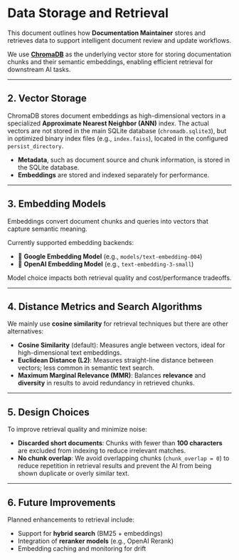 # Data Storage and Retrieval

This document outlines how **Documentation Maintainer** stores and retrieves data to support intelligent document review and update workflows.

We use **[ChromaDB](https://www.trychroma.com/)** as the underlying vector store for storing documentation chunks and their semantic embeddings, enabling efficient retrieval for downstream AI tasks.

---

## 2. Vector Storage

ChromaDB stores document embeddings as high-dimensional vectors in a specialized **Approximate Nearest Neighbor (ANN)** index. The actual vectors are not stored in the main SQLite database (`chromadb.sqlite3`), but in optimized binary index files (e.g., `index.faiss`), located in the configured `persist_directory`.

* **Metadata**, such as document source and chunk information, is stored in the SQLite database.
* **Embeddings** are stored and indexed separately for performance.

---

## 3. Embedding Models

Embeddings convert document chunks and queries into vectors that capture semantic meaning.

Currently supported embedding backends:

* 🔹 **Google Embedding Model** (e.g., `models/text-embedding-004`)
* 🔹 **OpenAI Embedding Model** (e.g., `text-embedding-3-small`)


Model choice impacts both retrieval quality and cost/performance tradeoffs.

---

## 4. Distance Metrics and Search Algorithms

We mainly use **cosine similarity** for retrieval techniques but there are other alternatives:

* **Cosine Similarity** (default): Measures angle between vectors, ideal for high-dimensional text embeddings.
* **Euclidean Distance (L2)**: Measures straight-line distance between vectors; less common in semantic text search.
* **Maximum Marginal Relevance (MMR)**: Balances **relevance** and **diversity** in results to avoid redundancy in retrieved chunks.

---

## 5. Design Choices

To improve retrieval quality and minimize noise:

* **Discarded short documents**: Chunks with fewer than **100 characters** are excluded from indexing to reduce irrelevant matches.
* **No chunk overlap**: We avoid overlapping chunks (`chunk_overlap = 0`) to reduce repetition in retrieval results and prevent the AI from being shown duplicate or overly similar text.

---

## 6. Future Improvements

Planned enhancements to retrieval include:

* Support for **hybrid search** (BM25 + embeddings)
* Integration of **reranker models** (e.g., OpenAI Rerank)
* Embedding caching and monitoring for drift
